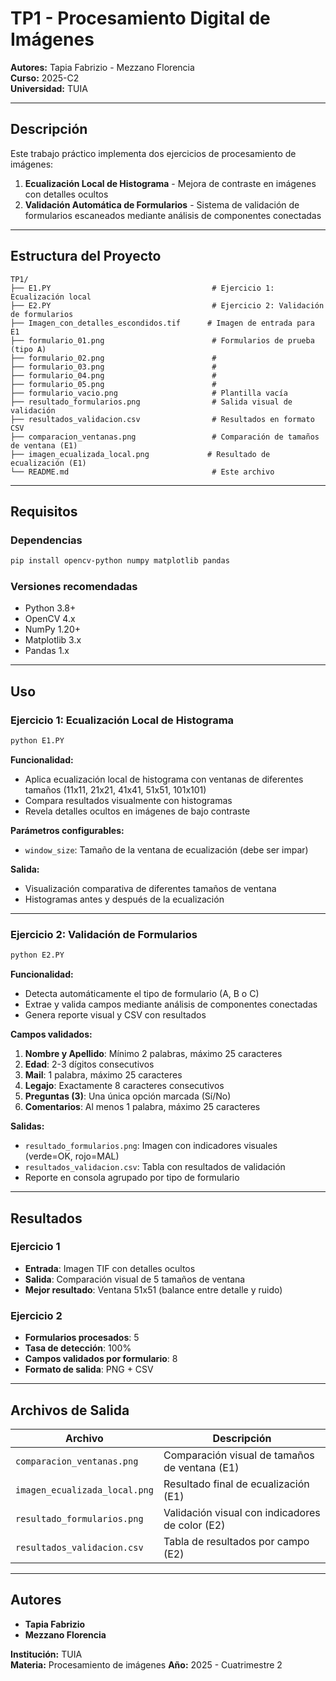 # TP1 - Procesamiento Digital de Imágenes

**Autores:** Tapia Fabrizio - Mezzano Florencia  
**Curso:** 2025-C2  
**Universidad:** TUIA

---

## Descripción

Este trabajo práctico implementa dos ejercicios de procesamiento de imágenes:

1. **Ecualización Local de Histograma** - Mejora de contraste en imágenes con detalles ocultos
2. **Validación Automática de Formularios** - Sistema de validación de formularios escaneados mediante análisis de componentes conectadas

---

## Estructura del Proyecto

```
TP1/
├── E1.PY                                    # Ejercicio 1: Ecualización local
├── E2.PY                                    # Ejercicio 2: Validación de formularios
├── Imagen_con_detalles_escondidos.tif      # Imagen de entrada para E1
├── formulario_01.png                        # Formularios de prueba (tipo A)
├── formulario_02.png                        # 
├── formulario_03.png                        # 
├── formulario_04.png                        #
├── formulario_05.png                        # 
├── formulario_vacio.png                     # Plantilla vacía
├── resultado_formularios.png                # Salida visual de validación
├── resultados_validacion.csv                # Resultados en formato CSV
├── comparacion_ventanas.png                 # Comparación de tamaños de ventana (E1)
├── imagen_ecualizada_local.png             # Resultado de ecualización (E1)
└── README.md                                # Este archivo
```

---

## Requisitos

### Dependencias

```bash
pip install opencv-python numpy matplotlib pandas
```

### Versiones recomendadas
- Python 3.8+
- OpenCV 4.x
- NumPy 1.20+
- Matplotlib 3.x
- Pandas 1.x

---

## Uso

### Ejercicio 1: Ecualización Local de Histograma

```bash
python E1.PY
```

**Funcionalidad:**
- Aplica ecualización local de histograma con ventanas de diferentes tamaños (11x11, 21x21, 41x41, 51x51, 101x101)
- Compara resultados visualmente con histogramas
- Revela detalles ocultos en imágenes de bajo contraste

**Parámetros configurables:**
- `window_size`: Tamaño de la ventana de ecualización (debe ser impar)

**Salida:**
- Visualización comparativa de diferentes tamaños de ventana
- Histogramas antes y después de la ecualización

---

### Ejercicio 2: Validación de Formularios

```bash
python E2.PY
```

**Funcionalidad:**
- Detecta automáticamente el tipo de formulario (A, B o C)
- Extrae y valida campos mediante análisis de componentes conectadas
- Genera reporte visual y CSV con resultados

**Campos validados:**
1. **Nombre y Apellido**: Mínimo 2 palabras, máximo 25 caracteres
2. **Edad**: 2-3 dígitos consecutivos
3. **Mail**: 1 palabra, máximo 25 caracteres
4. **Legajo**: Exactamente 8 caracteres consecutivos
5. **Preguntas (3)**: Una única opción marcada (Sí/No)
6. **Comentarios**: Al menos 1 palabra, máximo 25 caracteres

**Salidas:**
- `resultado_formularios.png`: Imagen con indicadores visuales (verde=OK, rojo=MAL)
- `resultados_validacion.csv`: Tabla con resultados de validación
- Reporte en consola agrupado por tipo de formulario

---


## Resultados

### Ejercicio 1
- **Entrada**: Imagen TIF con detalles ocultos
- **Salida**: Comparación visual de 5 tamaños de ventana
- **Mejor resultado**: Ventana 51x51 (balance entre detalle y ruido)

### Ejercicio 2
- **Formularios procesados**: 5
- **Tasa de detección**: 100%
- **Campos validados por formulario**: 8
- **Formato de salida**: PNG + CSV

---



## Archivos de Salida

| Archivo | Descripción |
|---------|-------------|
| `comparacion_ventanas.png` | Comparación visual de tamaños de ventana (E1) |
| `imagen_ecualizada_local.png` | Resultado final de ecualización (E1) |
| `resultado_formularios.png` | Validación visual con indicadores de color (E2) |
| `resultados_validacion.csv` | Tabla de resultados por campo (E2) |

---



## Autores

- **Tapia Fabrizio**
- **Mezzano Florencia**

**Institución:** TUIA  
**Materia:** Procesamiento de imágenes
**Año:** 2025 - Cuatrimestre 2

